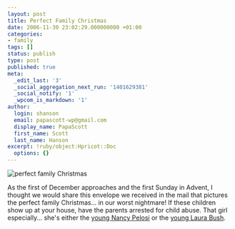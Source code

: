 ```yaml
---
layout: post
title: Perfect Family Christmas
date: 2006-11-30 23:02:29.000000000 +01:00
categories:
- family
tags: []
status: publish
type: post
published: true
meta:
  _edit_last: '3'
  _social_aggregation_next_run: '1401629381'
  _social_notify: '1'
  _wpcom_is_markdown: '1'
author:
  login: shanson
  email: papascott-wp@gmail.com
  display_name: PapaScott
  first_name: Scott
  last_name: Hanson
excerpt: !ruby/object:Hpricot::Doc
  options: {}
---
```

<p><img src="https://www.papascott.de/wordpress/wp-content/uploads/2006/11/perfect_family_christmas.jpg" alt="perfect family Christmas" /></p>
<p>As the first of December approaches and the first Sunday in Advent, I thought we would share this envelope we received in the mail that pictures the perfect family Christmas... in our worst nightmare! If these children show up at your house, have the parents arrested for child abuse. That girl especially... she's either the <a href="http://www.wonkette.com/politics/capitol-hill/congressional-catfight-harris-vs-pelosi-175045.php">young Nancy Pelosi</a> or the <a href="http://www.wonkette.com/politics/halloween/chilling-cocktobers-house-of-representatives-211355.php">young Laura Bush</a>.</p>
